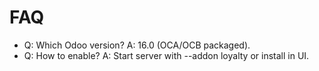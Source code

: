 # FAQ

- Q: Which Odoo version? A: 16.0 (OCA/OCB packaged).
- Q: How to enable? A: Start server with --addon loyalty or install in UI.

